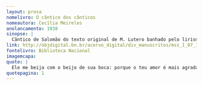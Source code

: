 ```yaml
---
layout: prosa
nomelivro: O cântico dos cânticos
nomeautora: Cecília Meireles
anolancamento: 1938
sinopse: |
  Cãntico de Salomão do texto original de M. Lutero banhado pelo lirismo intenso e singular da autora
link: http://objdigital.bn.br/acervo_digital/div_manuscritos/mss_I_07_12_033A_n08/mss_I_07_12_033A_n08.pdf
fontelivro: Biblioteca Nacional
imagemcapa: 
quote: |
  Ele me beija com o beijo de sua boca: porque o teu amor é mais agradável que o vinho.
quotepagina: 1
---
```

